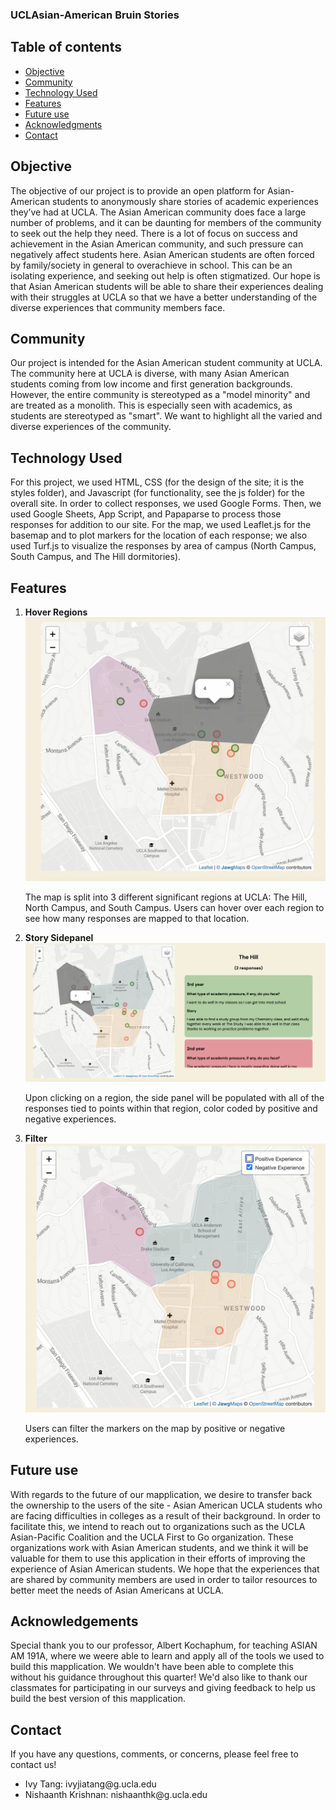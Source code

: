 ### UCLAsian-American Bruin Stories

## Table of contents
* [Objective](#Objective)
* [Community](#Community)
* [Technology Used](#technology-used)
* [Features](#Features)
* [Future use](#Future-use)
* [Acknowledgments](#Acknowledgements)
* [Contact](#Contact)


## Objective
The objective of our project is to provide an open platform for Asian-American students to anonymously share stories of academic experiences they’ve had at UCLA. The Asian American community does face a large number of problems, and it can be daunting for members of the community to seek out the help they need.  There is a lot of focus on success and achievement in the Asian American community, and such pressure can negatively affect students here. Asian American students are often forced by family/society in general to overachieve in school. This can be an isolating experience, and seeking out help is often stigmatized. Our hope is that Asian American students will be able to share their experiences dealing with their struggles at UCLA so that we have a better understanding of the diverse experiences that community members face. 

## Community
Our project is intended for the Asian American student community at UCLA. The community here at UCLA is diverse, with many Asian American students coming from low income and first generation backgrounds. However, the entire community is stereotyped as a "model minority" and are treated as a monolith. This is especially seen with academics, as students are stereotyped as "smart". We want to highlight all the varied and diverse experiences of the community.  

## Technology Used
For this project, we used HTML, CSS (for the design of the site; it is the styles folder), and Javascript (for functionality, see the js folder) for the overall site. In order to collect responses, we used Google Forms. Then, we used Google Sheets, App Script, and Papaparse to process those responses for addition to our site. For the map, we used Leaflet.js for the basemap and to plot markers for the location of each response; we also used Turf.js to visualize the responses by area of campus (North Campus, South Campus, and The Hill dormitories). 


## Features
<ol>
  <li><b>Hover Regions</b></li>
  <img src="./images/hover.png" width="500">
  <p>The map is split into 3 different significant regions at UCLA: The Hill, North Campus, and South Campus. Users can hover over each region to see how many responses are mapped to that location.</p>


  <li><b>Story Sidepanel</b></li>
  <img src="./images/sidepanel.png" width="600">
  <p>Upon clicking on a region, the side panel will be populated with all of the responses tied to points within that region, color coded by positive and negative experiences. </p>

  <li><b>Filter</b></li>
  <img src="./images/filter.png" width="500">
  <p>Users can filter the markers on the map by positive or negative experiences.</p>
</ol>



## Future use
With regards to the future of our mapplication, we desire to transfer back the ownership to the users of the site - Asian American UCLA students who are facing difficulties in colleges as a result of their background. In order to facilitate this, we intend to reach out to organizations such as the UCLA Asian-Pacific Coalition and the UCLA First to Go organization. These organizations work with Asian American students, and we think it will be valuable for them to use this application in their efforts of improving the experience of Asian American students. We hope that the experiences that are shared by community members are used in order to tailor resources to better meet the needs of Asian Americans at UCLA. 


## Acknowledgements
Special thank you to our professor, Albert Kochaphum, for teaching ASIAN AM 191A, where we weere able to learn and apply all of the tools we used to build this mapplication. We wouldn't have been able to complete this without his guidance throughout this quarter! We'd also like to thank our classmates for participating in our surveys and giving feedback to help us build the best version of this mapplication. 


## Contact
If you have any questions, comments, or concerns, please feel free to contact us! 

<ul>
  <li>Ivy Tang: ivyjiatang@g.ucla.edu</li>
  <li>Nishaanth Krishnan: nishaanthk@g.ucla.edu</li>
</ul>

